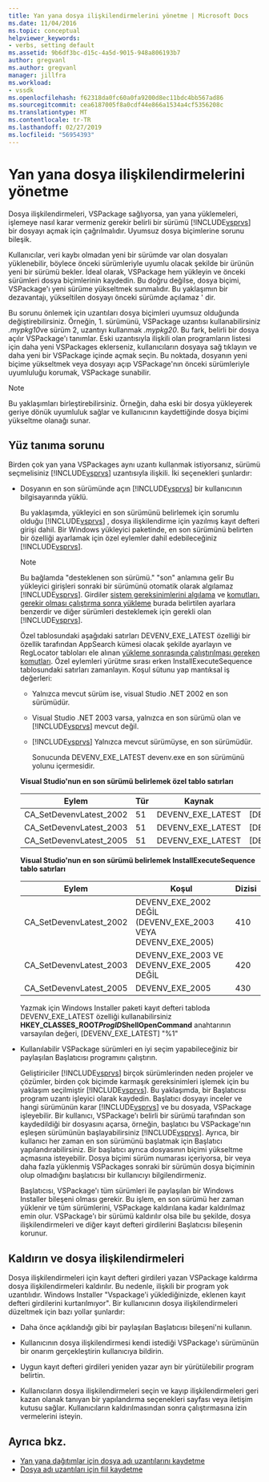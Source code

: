 ```yaml
---
title: Yan yana dosya ilişkilendirmelerini yönetme | Microsoft Docs
ms.date: 11/04/2016
ms.topic: conceptual
helpviewer_keywords:
- verbs, setting default
ms.assetid: 9b6df3bc-d15c-4a5d-9015-948a806193b7
author: gregvanl
ms.author: gregvanl
manager: jillfra
ms.workload:
- vssdk
ms.openlocfilehash: f62318da0fc60a0fa9200d8ec11bdc4bb567ad86
ms.sourcegitcommit: cea6187005f8a0cdf44e866a1534a4cf5356208c
ms.translationtype: MT
ms.contentlocale: tr-TR
ms.lasthandoff: 02/27/2019
ms.locfileid: "56954393"
---
```

# <a name="manage-side-by-side-file-associations"></a>Yan yana dosya ilişkilendirmelerini yönetme

Dosya ilişkilendirmeleri, VSPackage sağlıyorsa, yan yana yüklemeleri, işlemeye nasıl karar vermeniz gerekir belirli bir sürümü [!INCLUDE[vsprvs](../code-quality/includes/vsprvs_md.md)] bir dosyayı açmak için çağrılmalıdır. Uyumsuz dosya biçimlerine sorunu bileşik.

Kullanıcılar, veri kaybı olmadan yeni bir sürümde var olan dosyaları yüklenebilir, böylece önceki sürümleriyle uyumlu olacak şekilde bir ürünün yeni bir sürümü bekler. İdeal olarak, VSPackage hem yükleyin ve önceki sürümleri dosya biçimlerinin kaydedin. Bu doğru değilse, dosya biçimi, VSPackage'ı yeni sürüme yükseltmek sunmalıdır. Bu yaklaşımın bir dezavantajı, yükseltilen dosyayı önceki sürümde açılamaz ' dir.

Bu sorunu önlemek için uzantıları dosya biçimleri uyumsuz olduğunda değiştirebilirsiniz. Örneğin, 1. sürümünü, VSPackage uzantısı kullanabilirsiniz *.mypkg10*ve sürüm 2, uzantıyı kullanmak *.mypkg20*. Bu fark, belirli bir dosya açılır VSPackage'ı tanımlar. Eski uzantısıyla ilişkili olan programların listesi için daha yeni VSPackages eklerseniz, kullanıcıların dosyaya sağ tıklayın ve daha yeni bir VSPackage içinde açmak seçin. Bu noktada, dosyanın yeni biçime yükseltmek veya dosyayı açıp VSPackage'nın önceki sürümleriyle uyumluluğu korumak, VSPackage sunabilir.

> [!NOTE]
> Bu yaklaşımları birleştirebilirsiniz. Örneğin, daha eski bir dosya yükleyerek geriye dönük uyumluluk sağlar ve kullanıcının kaydettiğinde dosya biçimi yükseltme olanağı sunar.

## <a name="face-the-problem"></a>Yüz tanıma sorunu

Birden çok yan yana VSPackages aynı uzantı kullanmak istiyorsanız, sürümü seçmelisiniz [!INCLUDE[vsprvs](../code-quality/includes/vsprvs_md.md)] uzantısıyla ilişkili. İki seçenekleri şunlardır:

- Dosyanın en son sürümünde açın [!INCLUDE[vsprvs](../code-quality/includes/vsprvs_md.md)] bir kullanıcının bilgisayarında yüklü.

   Bu yaklaşımda, yükleyici en son sürümünü belirlemek için sorumlu olduğu [!INCLUDE[vsprvs](../code-quality/includes/vsprvs_md.md)] , dosya ilişkilendirme için yazılmış kayıt defteri girişi dahil. Bir Windows yükleyici paketinde, en son sürümünü belirten bir özelliği ayarlamak için özel eylemler dahil edebileceğiniz [!INCLUDE[vsprvs](../code-quality/includes/vsprvs_md.md)].

  > [!NOTE]
  > Bu bağlamda "desteklenen son sürümü." "son" anlamına gelir Bu yükleyici girişleri sonraki bir sürümünü otomatik olarak algılamaz [!INCLUDE[vsprvs](../code-quality/includes/vsprvs_md.md)]. Girdiler [sistem gereksinimlerini algılama](../extensibility/internals/detecting-system-requirements.md) ve [komutları, gerekir olması çalıştırma sonra yükleme](../extensibility/internals/commands-that-must-be-run-after-installation.md) burada belirtilen ayarlara benzerdir ve diğer sürümleri desteklemek için gerekli olan [!INCLUDE[vsprvs](../code-quality/includes/vsprvs_md.md)].

   Özel tablosundaki aşağıdaki satırları DEVENV_EXE_LATEST özelliği bir özellik tarafından AppSearch kümesi olacak şekilde ayarlayın ve RegLocator tabloları ele alınan [yükleme sonrasında çalıştırılması gereken komutları](../extensibility/internals/commands-that-must-be-run-after-installation.md). Özel eylemleri yürütme sırası erken InstallExecuteSequence tablosundaki satırları zamanlayın. Koşul sütunu yap mantıksal iş değerleri:

  - Yalnızca mevcut sürüm ise, visual Studio .NET 2002 en son sürümüdür.

  - Visual Studio .NET 2003 varsa, yalnızca en son sürümü olan ve [!INCLUDE[vsprvs](../code-quality/includes/vsprvs_md.md)] mevcut değil.

  - [!INCLUDE[vsprvs](../code-quality/includes/vsprvs_md.md)] Yalnızca mevcut sürümüyse, en son sürümüdür.

    Sonucunda DEVENV_EXE_LATEST devenv.exe en son sürümünü yolunu içermesidir.

  **Visual Studio'nun en son sürümü belirlemek özel tablo satırları**

  |Eylem|Tür|Kaynak|Hedef|
  |------------|----------|------------|------------|
  |CA_SetDevenvLatest_2002|51|DEVENV_EXE_LATEST|[DEVENV_EXE_2002]|
  |CA_SetDevenvLatest_2003|51|DEVENV_EXE_LATEST|[DEVENV_EXE_2003]|
  |CA_SetDevenvLatest_2005|51|DEVENV_EXE_LATEST|[DEVENV_EXE_2005]|

  **Visual Studio'nun en son sürümü belirlemek InstallExecuteSequence tablo satırları**

  |Eylem|Koşul|Dizisi|
  |------------|---------------|--------------|
  |CA_SetDevenvLatest_2002|DEVENV_EXE_2002 DEĞİL (DEVENV_EXE_2003 VEYA DEVENV_EXE_2005)|410|
  |CA_SetDevenvLatest_2003|DEVENV_EXE_2003 VE DEVENV_EXE_2005 DEĞİL|420|
  |CA_SetDevenvLatest_2005|DEVENV_EXE_2005|430|

   Yazmak için Windows Installer paketi kayıt defteri tabloda DEVENV_EXE_LATEST özelliği kullanabilirsiniz **HKEY_CLASSES_ROOT*ProgID*ShellOpenCommand** anahtarının varsayılan değeri, [DEVENV_EXE_LATEST] "%1"

- Kullanılabilir VSPackage sürümleri en iyi seçim yapabileceğiniz bir paylaşılan Başlatıcısı programını çalıştırın.

   Geliştiriciler [!INCLUDE[vsprvs](../code-quality/includes/vsprvs_md.md)] birçok sürümlerinden neden projeler ve çözümler, birden çok biçimde karmaşık gereksinimleri işlemek için bu yaklaşım seçilmiştir [!INCLUDE[vsprvs](../code-quality/includes/vsprvs_md.md)]. Bu yaklaşımda, bir Başlatıcısı program uzantı işleyici olarak kaydedin. Başlatıcı dosyayı inceler ve hangi sürümünün karar [!INCLUDE[vsprvs](../code-quality/includes/vsprvs_md.md)] ve bu dosyada, VSPackage işleyebilir. Bir kullanıcı, VSPackage'ı belirli bir sürümü tarafından son kaydedildiği bir dosyasını açarsa, örneğin, başlatıcı bu VSPackage'nın eşleşen sürümünün başlayabilirsiniz [!INCLUDE[vsprvs](../code-quality/includes/vsprvs_md.md)]. Ayrıca, bir kullanıcı her zaman en son sürümünü başlatmak için Başlatıcı yapılandırabilirsiniz. Bir başlatıcı ayrıca dosyasının biçimi yükseltme açmasına isteyebilir. Dosya biçimi sürüm numarası içeriyorsa, bir veya daha fazla yüklenmiş VSPackages sonraki bir sürümün dosya biçiminin olup olmadığını başlatıcısı bir kullanıcıyı bilgilendirmeniz.

   Başlatıcısı, VSPackage'ı tüm sürümleri ile paylaşılan bir Windows Installer bileşeni olması gerekir. Bu işlem, en son sürümü her zaman yüklenir ve tüm sürümlerini, VSPackage kaldırılana kadar kaldırılmaz emin olur. VSPackage'ı bir sürümü kaldırılır olsa bile bu şekilde, dosya ilişkilendirmeleri ve diğer kayıt defteri girdilerini Başlatıcısı bileşenin korunur.

## <a name="uninstall-and-file-associations"></a>Kaldırın ve dosya ilişkilendirmeleri

Dosya ilişkilendirmeleri için kayıt defteri girdileri yazan VSPackage kaldırma dosya ilişkilendirmeleri kaldırılır. Bu nedenle, ilişkili bir program yok uzantılıdır. Windows Installer "Vspackage'i yüklediğinizde, eklenen kayıt defteri girdilerini kurtarılmıyor". Bir kullanıcının dosya ilişkilendirmeleri düzeltmek için bazı yollar şunlardır:

- Daha önce açıklandığı gibi bir paylaşılan Başlatıcısı bileşeni'ni kullanın.

- Kullanıcının dosya ilişkilendirmesi kendi istediği VSPackage'ı sürümünün bir onarım gerçekleştirin kullanıcıya bildirin.

-   Uygun kayıt defteri girdileri yeniden yazar ayrı bir yürütülebilir program belirtin.

-   Kullanıcıların dosya ilişkilendirmeleri seçin ve kayıp ilişkilendirmeleri geri kazan olanak tanıyan bir yapılandırma seçenekleri sayfası veya iletişim kutusu sağlar. Kullanıcıların kaldırılmasından sonra çalıştırmasına izin vermelerini isteyin.

## <a name="see-also"></a>Ayrıca bkz.

- [Yan yana dağıtımlar için dosya adı uzantılarını kaydetme](../extensibility/registering-file-name-extensions-for-side-by-side-deployments.md)
- [Dosya adı uzantıları için fiil kaydetme](../extensibility/registering-verbs-for-file-name-extensions.md)